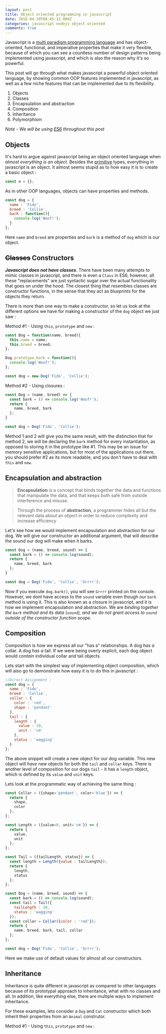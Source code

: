 ```yaml
---
layout: post
title: Object oriented programming in javascript
date: 2016-04-30T08:45:12.000Z
categories: javascript nodejs object oriented
comments: true
---
```


Javascript is a [multi paradigm programming language](https://developer.mozilla.org/ar/docs/multiparadigmlanguage.html) and has object-oriented, functional, and imperative properties that make it very flexible, because of which you can see a countless number of design patterns being implemented using javascript, and which is also the reason why it's so powerful.

This post will go through what makes javascript a powerful object oriented language, by showing common OOP features implemented in javascript, as well as a few niche features that can be implemented due to its flexibility.  

1. Objects
2. Classes
3. Encapsulation and abstraction
4. Composition
5. Inheritance
6. Polymorphism

*Note - We will be using [ES6](http://es6-features.org/#Constants) throughout this post*

## Objects

It's hard to argue against javascript being an object oriented language when *almost everything is an object*. Besides the [primitive](https://developer.mozilla.org/en-US/docs/Glossary/Primitive) types, everything in javascript is an object. It almost seems stupid as to how easy it is to create a basic object :

```js
const o = {};
```

As in other OOP languages, objects can have properties and methods.

```js
const dog = {
  name : 'Fido',
  breed : 'Collie',
  bark : function(){
    console.log('Woof!');
  }
};
```

Here `name` and `breed` are properties and `bark` is a method of `dog` which is our object.

## ~~Classes~~ Constructors

***Javascript does not have classes***. There have been many attempts to mimic classes in javascript, and there is even a `Class` in ES6, however, all these "replacements" are just syntactic sugar over the actual functionality that goes on under the hood. The closest thing that resembles classes are constructor functions, in the sense that they act as *blueprints* for the objects they return.

There is more than one way to make a constructor, so let us look at the different options we have for making a constructor of the `dog` object we just saw :

Method #1 - Using `this`, `prototype` and `new` :

```js
const Dog = function(name, breed){
  this.name = name;
  this.breed = breed;
};

Dog.prototype.bark = function(){
  console.log('Woof!');
};

const dog = new Dog('Fido', 'Collie');
```

Method #2 - Using closures :

```js
const Dog = (name, breed) => {
  const bark = () => console.log('Woof!');
  return {
    name, breed, bark
  };
}

const dog = Dog('Fido', 'Collie');
```

Method 1 and 2 will give you the same result, with the distinction that for method 2, we will be declaring the `bark` method for every instantiation, as opposed to storing it in the prototype like #1. This may be an issue for memory sensitive applications, but for most of the applications out there, you should prefer #2 as its more readable, and you don't have to deal with `this` and `new`.

## Encapsulation and abstraction

> **Encapsulation** is a concept that binds together the data and functions that manipulate the data, and that keeps both safe from outside interference and misuse.

> Through the process of **abstraction**, a programmer hides all but the relevant data about an object in order to reduce complexity and increase efficiency

Let's see how we would implement encapsulation and abstraction for our dog. We will give our constructor an additional argument, that will describe the sound our dog will make when it barks.

```js
const Dog = (name, breed, sound) => {
  const bark = () => console.log(sound);
  return {
    name, breed, bark
  };
}

const dog = Dog('Fido', 'Collie', 'Grrrr');
```

Now if you execute `dog.bark()`, you will see `Grrrr` printed on the console. However, we dont have access to the `sound` variable even though our `bark` method is using it. This is also known as a closure in javascript, and it is how we implement encapsulation and abstraction. We are *binding together the `bark` method and its data (`sound`), and we do not grant access to `sound` outside of the constructor function scope.*

## Composition

Composition is how we express all our "has a" relationships. A dog *has a* collar. A dog *has a* tail. If we were being overly explicit, each dog object would *contain* individual collar and tail objects.

Lets start with the simplest way of implementing object composition, which will also go to demonstrate how easy it is to do this in javascript :

```js
//Direct Assignment :
const dog = {
  name : 'Fido',
  breed : 'Collie',
  collar : {
    color : 'red',
    shape : 'pendant'
  },
  tail : {
    length : {
      value : 10,
      unit : 'cm'
    },
    status : 'wagging'
  }
};
```

The above snippet will create a new object for our dog variable. This new object will *have* new objects for both the `tail` and `collar` keys. There is another level of composition for our dogs `tail` - it has a `length` object, which is defined by its `value` and `unit` keys.

Lets look at the programmatic way of achieving the same thing :

```js
const Collar = ({shape='pendant', color='blue'}) => {
  return {
    shape,
    color
  };
};

const Length = ({value=0, unit='cm'}) => {
  return {
    value,
    unit
  };
};

const Tail = ({tailLength, status}) => {
  const length = Length({value : tailLength});
  return {
    length,
    status
  };
};

const Dog = (name, breed, sound) => {
  const bark = () => console.log(sound);
  const tail = Tail({
    tailLength : 10,
    status : 'wagging'
  });
  const collar = Collar({color : 'red'});
  return {
    name, breed, bark, tail, collar
  };
};

const dog = Dog('Fido', 'Collie', 'Grrrr');
```

Here we make use of default values for almost all our constructors.

## Inheritance

Inheritance is quite different in javascript as compared to other languages because of its prototypal approach to inheritance, what with no classes and all. In addition, like everything else, there are multiple ways to implement inheritance.

For these examples, lets consider a `Dog` and `Cat` constructor which both inherit their properties from an `Animal` construtor.

Method #1 - Using `this`, `prototype` and `new` :

```js
```
